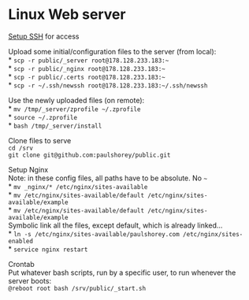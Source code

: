 # Linux Web server

[Setup SSH](ssh.md) for access

Upload some initial/configuration files to the server \(from local\):  
\* `scp -r public/_server root@178.128.233.183:~`  
\* `scp -r public/_nginx root@178.128.233.183:~`   
\* `scp -r public/.certs root@178.128.233.183:~`   
\* `scp -r ~/.ssh/newssh root@178.128.233.183:~/.ssh/newssh`  

Use the newly uploaded files \(on remote\):  
\* `mv /tmp/_server/zprofile ~/.zprofile`   
\* `source ~/.zprofile`    
\* `bash /tmp/_server/install`  

Clone files to serve  
`cd /srv`   
`git clone git@github.com:paulshorey/public.git` 

Setup Nginx  
Note: in these config files, all paths have to be absolute. No `~`  
\* `mv _nginx/* /etc/nginx/sites-available`   
\* `mv /etc/nginx/sites-available/default /etc/nginx/sites-available/example`   
\* `mv /etc/nginx/sites-available/default /etc/nginx/sites-available/example`   
Symbolic link all the files, except default, which is already linked...  
\* `ln -s /etc/nginx/sites-available/paulshorey.com /etc/nginx/sites-enabled`   
\* `service nginx restart` 

Crontab  
Put whatever bash scripts, run by a specific user, to run whenever the server boots:  
`@reboot root bash /srv/public/_start.sh` 



